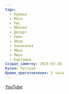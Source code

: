 ```yaml
---
tags:
  - Курица
  - Мясо
  - Рис
  - Яблоки
  - Десерт
  - Ужин
  - Обед
  - Запеканка
  - Яйца
  - Пюре
  - Картошка
Создал_заметку: 2025-03-28
Кухня: Русская
Время_приготовления: 2 часа
---
```

[YouTube](https://youtu.be/JkbTGY4C8gM)